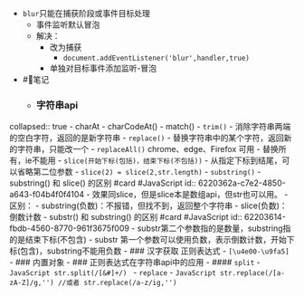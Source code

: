 - `blur`只能在捕获阶段或事件目标处理
	- 事件监听默认冒泡
	- 解决：
		- 改为捕获
			- `document.addEventListener('blur',handler,true)`
		- 单独对目标事件添加监听-冒泡
- #🌈笔记
	- ### 字符串api
collapsed:: true
		- charAt
		- charCodeAt()
		- match()
		- `trim()`
			- 消除字符串两端的空白字符，返回的是新字符串
		- `replace()`
			- 替换字符串中的某个字符，返回新的字符串，只能改一个
		- `replaceAll()`  chrome、edge、Firefox 可用
			- 替换所有，ie不能用
		- `slice(开始下标(包括)，结束下标(不包括))`
			- 从指定下标到结尾，可以省略第二位参数
			- `slice(2) = slice(2,str.length)`
		- `substring()`
			- substring() 和 slice() 的区别 #card #JavaScript
			  id:: 6220362a-c7e2-4850-a643-f04b4f0f4104
				- 效果同slice，但是slice本是数组api，但str也可以用。
				- 区别：
					- substring(负数)：不报错，但找不到，返回整个字符串
					- slice(负数)：倒数计数
			- substr() 和 substring() 的区别 #card #JavaScript
			  id:: 62203614-fbdb-4560-8770-961f3675f009
				- substr第二个参数指的是数量，substring指的是结束下标(不包含)
				- substr 第一个参数可以使用负数，表示倒数计数，开始下标(包含)，substring不能用负数
	- ### 汉字获取 正则表达式
		- `[\u4e00-\u9fa5]`
	- ### 内置对象
	- ### 正则表达式在字符串api中的应用
		- #### `split`
			- ```JavaScript
			  str.split(/[&#]+/)
			  ```
		- `replace`
			- ```JavaScript
			  str.replace(/[a-zA-Z]/g,'')
			  //或者
			  str.replace(/a-z/ig,'')
			  ```
